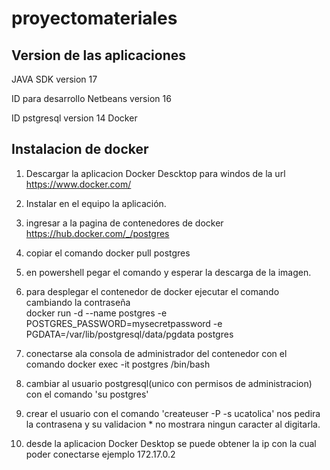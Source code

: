 # proyectomateriales

## Version de las aplicaciones
JAVA SDK  version 17

ID para desarrollo Netbeans version 16

ID pstgresql version 14 Docker
 
## Instalacion de docker
1. Descargar la aplicacion Docker Descktop para windos de la url https://www.docker.com/

2. Instalar en el equipo la aplicación. 

3. ingresar a la pagina de contenedores de docker https://hub.docker.com/_/postgres

4. copiar el comando docker pull postgres

5. en powershell pegar el comando  y esperar la descarga de la imagen.

6. para desplegar el contenedor de docker ejecutar el comando cambiando la contraseña  
docker run -d --name postgres -e POSTGRES_PASSWORD=mysecretpassword -e PGDATA=/var/lib/postgresql/data/pgdata postgres

7. conectarse ala consola de administrador del contenedor con el comando docker exec -it postgres /bin/bash 

8. cambiar al usuario postgresql(unico con permisos de administracion) con el comando 'su postgres'

9. crear el usuario con el comando 'createuser -P -s ucatolica' nos pedira la contrasena y su validacion * no mostrara ningun caracter al digitarla.

10. desde la aplicacion Docker Desktop se puede obtener la ip con la cual poder conectarse ejemplo 172.17.0.2

